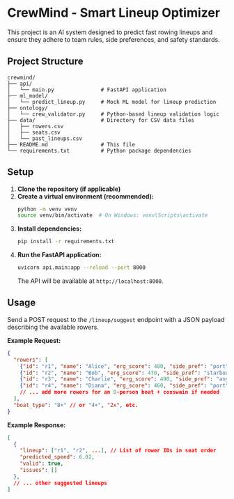 # CrewMind - Smart Lineup Optimizer

This project is an AI system designed to predict fast rowing lineups and ensure they adhere to team rules, side preferences, and safety standards.

## Project Structure

```
crewmind/
├── api/
│   └── main.py               # FastAPI application
├── ml_model/
│   └── predict_lineup.py     # Mock ML model for lineup prediction
├── ontology/
│   └── crew_validator.py     # Python-based lineup validation logic
├── data/                     # Directory for CSV data files
│   ├── rowers.csv
│   ├── seats.csv
│   └── past_lineups.csv
├── README.md                 # This file
└── requirements.txt          # Python package dependencies
```

## Setup

1.  **Clone the repository (if applicable)**
2.  **Create a virtual environment (recommended):**
    ```bash
    python -m venv venv
    source venv/bin/activate  # On Windows: venv\Scripts\activate
    ```
3.  **Install dependencies:**
    ```bash
    pip install -r requirements.txt
    ```
4.  **Run the FastAPI application:**
    ```bash
    uvicorn api.main:app --reload --port 8000
    ```
    The API will be available at `http://localhost:8000`.

## Usage

Send a POST request to the `/lineup/suggest` endpoint with a JSON payload describing the available rowers.

**Example Request:**
```json
{
  "rowers": [
    {"id": "r1", "name": "Alice", "erg_score": 480, "side_pref": "port", "weight": 70, "experience": 3, "back_injury": false},
    {"id": "r2", "name": "Bob", "erg_score": 470, "side_pref": "starboard", "weight": 75, "experience": 2, "back_injury": false},
    {"id": "r3", "name": "Charlie", "erg_score": 490, "side_pref": "any", "weight": 68, "experience": 4, "back_injury": true},
    {"id": "r4", "name": "Diana", "erg_score": 460, "side_pref": "port", "weight": 72, "experience": 1, "back_injury": false}
    // ... add more rowers for an 8-person boat + coxswain if needed
  ],
  "boat_type": "8+" // or "4+", "2x", etc.
}
```

**Example Response:**
```json
[
  {
    "lineup": ["r1", "r2", ...], // List of rower IDs in seat order
    "predicted_speed": 6.02,
    "valid": true,
    "issues": []
  },
  // ... other suggested lineups
]
``` 
